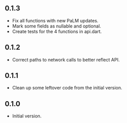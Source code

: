 ## 0.1.3
- Fix all functions with new PaLM updates.
- Mark some fields as nullable and optional.
- Create tests for the 4 functions in api.dart.

## 0.1.2
- Correct paths to network calls to better reflect API.

## 0.1.1
- Clean up some leftover code from the initial version.

## 0.1.0

- Initial version.
